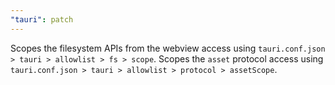 ```yaml
---
"tauri": patch
---
```


Scopes the filesystem APIs from the webview access using `tauri.conf.json > tauri > allowlist > fs > scope`.
Scopes the `asset` protocol access using `tauri.conf.json > tauri > allowlist > protocol > assetScope`.
